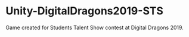 # Unity-DigitalDragons2019-STS
Game created for Students Talent Show contest at Digital Dragons 2019.
